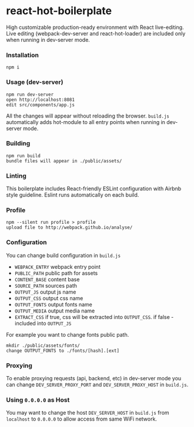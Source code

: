 react-hot-boilerplate
=====================

High customizable production-ready environment with React live-editing. Live editing (webpack-dev-server and react-hot-loader) are included only when running in dev-server mode.

### Installation

```
npm i
```

### Usage (dev-server)

```
npm run dev-server
open http://localhost:8081
edit src/components/app.js
```

All the changes will appear without reloading the browser. `build.js` automatically adds hot-module to all entry points when running in dev-server mode.

### Building

```
npm run build
bundle files will appear in ./public/assets/
```

### Linting

This boilerplate includes React-friendly ESLint configuration with Airbnb style guideline. Eslint runs automatically on each build.

### Profile

```
npm --silent run profile > profile
upload file to http://webpack.github.io/analyse/
```

### Configuration

You can change build configuration in `build.js`
* `WEBPACK_ENTRY` webpack entry point
* `PUBLIC_PATH` public path for assets
* `CONTENT_BASE` content base
* `SOURCE_PATH` sources path
* `OUTPUT_JS` output js name
* `OUTPUT_CSS` output css name
* `OUTPUT_FONTS` output fonts name
* `OUTPUT_MEDIA` output media name
* `EXTRACT_CSS` if true, css will be extracted into `OUTPUT_CSS`. if false - included into `OUTPUT_JS`

For example you want to change fonts public path.

```
mkdir ./public/assets/fonts/
change OUTPUT_FONTS to ./fonts/[hash].[ext]
```

### Proxying

To enable proxying requests (api, backend, etc) in dev-server mode you can change `DEV_SERVER_PROXY_PORT` and `DEV_SERVER_PROXY_HOST` in `build.js`.


### Using `0.0.0.0` as Host

You may want to change the host `DEV_SERVER_HOST` in `build.js` from `localhost` to `0.0.0.0` to allow access from same WiFi network.